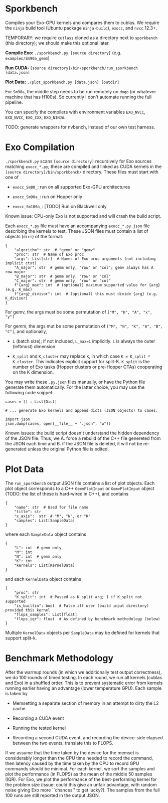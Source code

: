 # Sporkbench

Compiles your Exo-GPU kernels and compares them to cublas.
We require the `ninja` build tool (Ubuntu package `ninja-build`), `exocc`, and `nvcc` 12.3+.

TEMPORARY: we require `cutlass` cloned as a directory next to `sporkbench` (this directory); we should make this optional later.

**Compile Exo:** `./sporkbench.py [source directory]` (e.g. `examples/Sm90a_gemm`)

**Run CUDA:** `[source directory]/bin/sporkbench/run_sporkbench [data.json]`

**Plot Data:** `./plot_sporkbench.py [data.json] [outdir]`

For `Sm90a`, the middle step needs to be run remotely on `dogo` (or whatever machine that has H100s).
So currently I don't automate running the full pipeline.

You can specify the compilers with environment variables `EXO_NVCC`, `EXO_NVCC`, `EXO_CXX`, `EXO_NINJA`.

TODO: generate wrappers for nvbench, instead of our own test harness.


# Exo Compilation

`./sporkbench.py` scans `[source directory]`  recursively for Exo sources matching `exocc_*.py`; these are compiled and linked as CUDA kernels in the `[source directory]/bin/sporkbench/` directory.
These files must start with one of

* `exocc_Sm80_`: run on all supported Exo-GPU architectures

* `exocc_Sm90a_`: run on Hopper only

* `exocc_Sm100a_`: [TODO] Run on Blackwell only

Known issue: CPU-only Exo is not supported and will crash the build script.

Each `exocc_*.py` file must have an accompanying `exocc_*.py.json` file describing the kernels to test.
These JSON files must contain a list of objects (`dict`) of the format:

    {
        "algorithm": str  # "gemm" or "gemv"
        "proc": str  # Name of Exo proc
        "args": List[str]  # Names of Exo proc arguments (not including implicit ctxt)
        "A_major": str  # gemm only, "row" or "col"; gemv always has A row-major
        "B_major": str  # gemm only, "row" or "col" 
        "C_major": str  # gemm only, "row" or "col"
        f"{arg}_max": int  # (optional) maximum supported value for {arg} (e.g. K_max)
        f"{arg}_divisor": int  # (optional) this must divide {arg} (e.g. K_divisor)
    }

For gemv, the args must be some permutation of `["M", "K", "A", "x", "y"]`

For gemm, the args mut be some permutation of `["M", "N", "K", "A", "B", "C"]`, and optionally,

* `L` (batch size); if not included, `L_max=1` implicitly. `L` is always the outer (leftmost) dimension.

* `K_split` and `K_cluster` may replace `K`, in which case `K = K_split * K_cluster`.
  This indicates explicit support for split-K.
  `K_split` is the number of Exo tasks (Hopper clusters or pre-Hopper CTAs) cooperating on the K dimension.

You may write these `.py.json` files manually, or have the Python file generate them automatically.
For the latter choice, you may use the following code snippet:

    cases = [] : List[Dict]
    
    # ... generate Exo kernels and append dicts (JSON objects) to cases.
    
    import json
    json.dump(cases, open(__file__ + ".json", "w"))

Known issues: the build script doesn't understand the hidden dependency of the JSON file. Thus, we A. force a rebuild of the C++ file genereted from the JSON each time and B. if the JSON file is deleted, it will not be re-generated unless the original Python file is edited.


# Plot Data


The `run_sporkbench` output JSON file contains a list of plot objects.
Each plot object corresponds to a C++ `GemmPlotInput` or `GemvPlotInput` object (TODO: the list of these is hard-wired in C++), and contains

    {
        "name": str  # Used for file name
        "title": str
        "x_axis":  str  # "M", "N", or "K"
        "samples": List[SampleData]
    }

where each `SampleData` object contains

    {
        "L": int  # gemm only
        "M": int
        "N": int  # gemm only
        "K": int
        "kernels": List[KernelData]
    }

and each `KernelData` object contains

    {
        "proc": str
        "K_split": int  # Passed as K_split arg; 1 if K_split not supported
        "is_builtin": bool  # False iff user (build input directory) provided this kernel
        "flops_samples": List[float]
        "flops_iqr": float  # As defined by benchmark methodology (below)
    }

Multiple `KernelData` objects per `SampleData` may be defined for kernels that support split-k.


# Benchmark Methodology

After the warmup rounds (in which we additionally test output correctness), we do 100 rounds of timed testing.
In each round, we run all kernels (cublas and Exo) in a shuffled order.
This is to prevent systematic error from kernels running earlier having an advantage (lower temperature GPU).
Each sample is taken by

* Memsetting a separate section of memory in an attempt to dirty the L2 cache.

* Recording a CUDA event

* Running the tested kernel

* Recording a second CUDA event, and recording the device-side elapsed between the two events; translate this to FLOPS.

If we assume that the time taken by the device for the memset is considerably longer than the CPU time needed to record the command, then latency caused by the time taken by the CPU to record GPU commands should be minimal.
For each kernel, we sort the samples and plot the performance (in FLOPS) as the mean of the middle 50 samples (IQR).
For Exo, we plot the performance of the best-performing kernel for the problem size (issue: could this give an unfair advantage, with random noise giving Exo more ``chances'' to get lucky?).
The samples from the full 100 runs are still reported in the output JSON.
